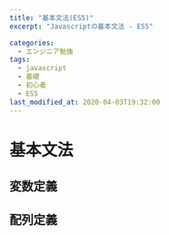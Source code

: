 ```yaml
---
title: "基本文法(ES5)"
excerpt: "Javascriptの基本文法 - ES5"

categories:
  - エンジニア勉強
tags:
  - javascript
  - 基礎
  - 初心者
  - ES5
last_modified_at: 2020-04-03T19:32:00
---
```


# 基本文法

## 変数定義

## 配列定義

